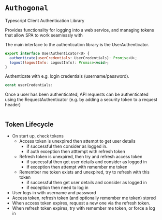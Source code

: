 # `Authogonal`
Typescript Client Authentication Library

Provides functionality for logging into a web service, and managing tokens that allow SPA to work seamlessly with 


The main interface to the authentication library is the UserAuthenticator.
```js
export interface UserAuthenticator<U> {
  authenticate(userCredentials: UserCredentials): Promise<U>;
  logout(logoutInfo: LogoutInfo): Promise<void>;
}
```
Authenticate with e.g. login credentials (username/password).
```js
const userCredentials: 
```

Once a user has been authenticated, API requests can be authenticated using the RequestAuthenticator (e.g. by adding a security token to a request header)
```js

```

## Token Lifecycle
* On start up, check tokens
    * Access token is unexpired then attempt to get user details
        * if successful then consider as logged in.
        * if auth exception then atttempt with refresh token
    * Refresh token is unexpired, then try and refresh access token
        * if successful then get user details and consider as logged in
        * if exception then attempt with remember me token
    * Remember me token exists and unexpired, try to refresh with this token
        * if successful then get user details and consider as logged in
        * if exception then need to log in
* User logs in with username and password
* Access token, refresh token (and optionally remember me token) stored
* When access token expires, request a new one via the refresh token. 
* When refresh token expires, try with remember me token, or force a log in